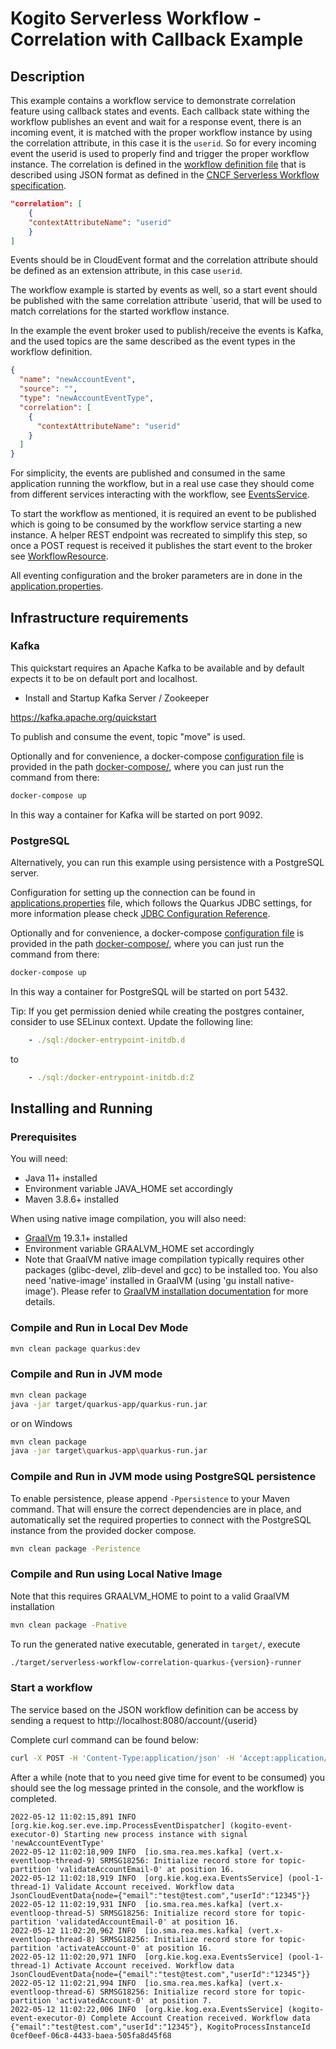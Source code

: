 # Kogito Serverless Workflow - Correlation with Callback Example

## Description

This example contains a workflow service to demonstrate correlation feature using callback states and events. 
Each callback state withing the workflow publishes an event and wait for a response event, 
there is an incoming event, it is matched with the proper workflow instance by using the correlation attribute, in this case it is the `userid`. So for every incoming event the userid is used to properly find and trigger the proper workflow instance. The correlation is defined in the [workflow definition file](src/main/resources/correlation.sw.json) that is described using JSON format as defined in the [CNCF Serverless Workflow specification](https://github.com/serverlessworkflow/specification).

```json
"correlation": [
    {
    "contextAttributeName": "userid"
    }
]
```
Events should be in CloudEvent format and the correlation attribute should be defined as an extension attribute, in this case `userid`.

The workflow example is started by events as well, so a start event should be published with the same correlation attribute `userid, that will be used to match correlations for the started workflow instance. 
 
In the example the event broker used to publish/receive the events is Kafka, and the used topics are the same described as the event types in the workflow definition.


```json
{
  "name": "newAccountEvent",
  "source": "",
  "type": "newAccountEventType",
  "correlation": [
    {
      "contextAttributeName": "userid"
    }
  ]
}
```
For simplicity, the events are published and consumed in the same application running the workflow, but in a real use case they should come from different services interacting with the workflow, see [EventsService](src/main/java/org/kie/kogito/examples/EventsService.java).

To start the workflow as mentioned, it is required an event to be published which is going to be consumed by the workflow service starting a new instance. A helper REST endpoint was recreated to simplify this step, so once a POST request is received it publishes the start event to the broker see [WorkflowResource](src/main/java/org/kie/kogito/examples/WorkflowResource.java).

All eventing configuration and the broker parameters are in done in the [application.properties](src/main/resources/application.properties). 

## Infrastructure requirements

### Kafka

This quickstart requires an Apache Kafka to be available and by default expects it to be on default port and localhost.

* Install and Startup Kafka Server / Zookeeper

https://kafka.apache.org/quickstart

To publish and consume the event, topic "move" is used. 

Optionally and for convenience, a docker-compose [configuration file](docker-compose/docker-compose.yml) is
provided in the path [docker-compose/](docker-compose/), where you can just run the command from there:

```sh
docker-compose up
```

In this way a container for Kafka will be started on port 9092.

### PostgreSQL

Alternatively, you can run this example using persistence with a PostgreSQL server.

Configuration for setting up the connection can be found in [applications.properties](src/main/resources/application.properties) file, which
follows the Quarkus JDBC settings, for more information please check [JDBC Configuration Reference](https://quarkus.io/guides/datasource#jdbc-configuration).

Optionally and for convenience, a docker-compose [configuration file](docker-compose/docker-compose.yml) is
provided in the path [docker-compose/](docker-compose/), where you can just run the command from there:

```sh
docker-compose up
```

In this way a container for PostgreSQL will be started on port 5432.

Tip: If you get permission denied while creating the postgres container, consider to use SELinux context.
Update the following line:
```yaml
    - ./sql:/docker-entrypoint-initdb.d
```
to
```yaml
    - ./sql:/docker-entrypoint-initdb.d:Z
```

## Installing and Running

### Prerequisites
 
You will need:
  - Java 11+ installed
  - Environment variable JAVA_HOME set accordingly
  - Maven 3.8.6+ installed

When using native image compilation, you will also need: 
  - [GraalVm](https://www.graalvm.org/downloads/) 19.3.1+ installed
  - Environment variable GRAALVM_HOME set accordingly
  - Note that GraalVM native image compilation typically requires other packages (glibc-devel, zlib-devel and gcc) to be installed too.  You also need 'native-image' installed in GraalVM (using 'gu install native-image'). Please refer to [GraalVM installation documentation](https://www.graalvm.org/docs/reference-manual/aot-compilation/#prerequisites) for more details.

### Compile and Run in Local Dev Mode

```sh
mvn clean package quarkus:dev
```

### Compile and Run in JVM mode

```sh
mvn clean package 
java -jar target/quarkus-app/quarkus-run.jar
```

or on Windows

```sh
mvn clean package
java -jar target\quarkus-app\quarkus-run.jar
```

### Compile and Run in JVM mode using PostgreSQL persistence

To enable persistence, please append `-Ppersistence` to your Maven command.
That will ensure the correct dependencies are in place, and automatically set the required properties to connect
with the PostgreSQL instance from the provided docker compose.

```sh
mvn clean package -Peristence 
```

### Compile and Run using Local Native Image
Note that this requires GRAALVM_HOME to point to a valid GraalVM installation

```sh
mvn clean package -Pnative
```
  
To run the generated native executable, generated in `target/`, execute

```sh
./target/serverless-workflow-correlation-quarkus-{version}-runner
```

### Start a workflow

The service based on the JSON workflow definition can be access by sending a request to http://localhost:8080/account/{userid}

Complete curl command can be found below:

```sh
curl -X POST -H 'Content-Type:application/json' -H 'Accept:application/json' http://localhost:8080/account/12345
```

After a while (note that to you need give time for event to be consumed)  you should see the log message printed in the console, and the workflow is completed.

```text
2022-05-12 11:02:15,891 INFO  [org.kie.kog.ser.eve.imp.ProcessEventDispatcher] (kogito-event-executor-0) Starting new process instance with signal 'newAccountEventType'
2022-05-12 11:02:18,909 INFO  [io.sma.rea.mes.kafka] (vert.x-eventloop-thread-9) SRMSG18256: Initialize record store for topic-partition 'validateAccountEmail-0' at position 16.
2022-05-12 11:02:18,919 INFO  [org.kie.kog.exa.EventsService] (pool-1-thread-1) Validate Account received. Workflow data JsonCloudEventData{node={"email":"test@test.com","userId":"12345"}}
2022-05-12 11:02:19,931 INFO  [io.sma.rea.mes.kafka] (vert.x-eventloop-thread-5) SRMSG18256: Initialize record store for topic-partition 'validatedAccountEmail-0' at position 16.
2022-05-12 11:02:20,962 INFO  [io.sma.rea.mes.kafka] (vert.x-eventloop-thread-8) SRMSG18256: Initialize record store for topic-partition 'activateAccount-0' at position 16.
2022-05-12 11:02:20,971 INFO  [org.kie.kog.exa.EventsService] (pool-1-thread-1) Activate Account received. Workflow data JsonCloudEventData{node={"email":"test@test.com","userId":"12345"}}
2022-05-12 11:02:21,994 INFO  [io.sma.rea.mes.kafka] (vert.x-eventloop-thread-6) SRMSG18256: Initialize record store for topic-partition 'activatedAccount-0' at position 7.
2022-05-12 11:02:22,006 INFO  [org.kie.kog.exa.EventsService] (kogito-event-executor-0) Complete Account Creation received. Workflow data {"email":"test@test.com","userId":"12345"}, KogitoProcessInstanceId 0cef0eef-06c8-4433-baea-505fa8d45f68 
```